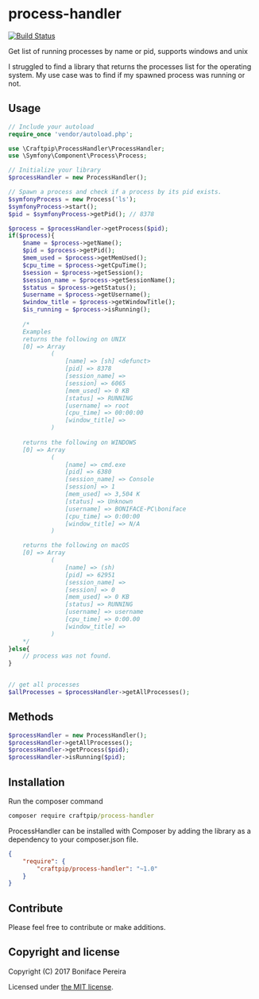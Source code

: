 # process-handler
[![Build Status](https://travis-ci.org/craftpip/process-handler.svg?branch=master)](https://travis-ci.org/craftpip/process-handler)  

Get list of running processes by name or pid, supports windows and unix
  
I struggled to find a library that returns the processes list for the operating system.
My use case was to find if my spawned process was running or not.

## Usage


```php
// Include your autoload 
require_once 'vendor/autoload.php';

use \Craftpip\ProcessHandler\ProcessHandler;
use \Symfony\Component\Process\Process;

// Initialize your library
$processHandler = new ProcessHandler();

// Spawn a process and check if a process by its pid exists.
$symfonyProcess = new Process('ls');
$symfonyProcess->start();
$pid = $symfonyProcess->getPid(); // 8378

$process = $processHandler->getProcess($pid);
if($process){
    $name = $process->getName();
    $pid = $process->getPid();
    $mem_used = $process->getMemUsed();
    $cpu_time = $process->getCpuTime();
    $session = $process->getSession();
    $session_name = $process->getSessionName();
    $status = $process->getStatus();
    $username = $process->getUsername();
    $window_title = $process->getWindowTitle();
    $is_running = $process->isRunning();
    
    /*
    Examples
    returns the following on UNIX
    [0] => Array
            (
                [name] => [sh] <defunct>
                [pid] => 8378
                [session_name] => 
                [session] => 6065
                [mem_used] => 0 KB
                [status] => RUNNING
                [username] => root
                [cpu_time] => 00:00:00
                [window_title] => 
            )
            
    returns the following on WINDOWS
    [0] => Array
            (
                [name] => cmd.exe
                [pid] => 6380
                [session_name] => Console
                [session] => 1
                [mem_used] => 3,504 K
                [status] => Unknown
                [username] => BONIFACE-PC\boniface
                [cpu_time] => 0:00:00
                [window_title] => N/A
            )

    returns the following on macOS
    [0] => Array
            (
                [name] => (sh)
                [pid] => 62951
                [session_name] =>
                [session] => 0
                [mem_used] => 0 KB
                [status] => RUNNING
                [username] => username
                [cpu_time] => 0:00.00
                [window_title] =>
            )
    */
}else{
    // process was not found.
}


// get all processes 
$allProcesses = $processHandler->getAllProcesses();
```

## Methods
```php
$processHandler = new ProcessHandler();
$processHandler->getAllProcesses();
$processHandler->getProcess($pid);
$processHandler->isRunning($pid);
```

## Installation

Run the composer command 
```cmd
composer require craftpip/process-handler
```

ProcessHandler can be installed with Composer by adding the library as a dependency to your composer.json file.
```json
{
    "require": {
        "craftpip/process-handler": "~1.0"
    }
}
```

## Contribute 

Please feel free to contribute or make additions.


## Copyright and license

Copyright (C) 2017 Boniface Pereira

Licensed under [the MIT license](LICENSE).
